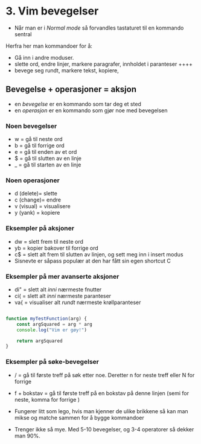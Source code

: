 # 3. Vim bevegelser

- Når man er i *Normal mode* så forvandles tastaturet til en kommando sentral

Herfra her man kommandoer for å: 

- Gå inn i andre moduser. 
- slette ord, endre linjer, markere paragrafer, innholdet i paranteser ++++
- bevege seg rundt, markere tekst, kopiere, 


## Bevegelse + operasjoner = aksjon

- en *bevegelse* er en kommando som tar deg et sted
- en *operasjon* er en kommando som gjør noe med bevegelsen

### Noen bevegelser
- w = gå til neste ord
- b = gå til forrige ord
- e = gå til enden av et ord
- $ = gå til slutten av en linje
- _ = gå til starten av en linje

### Noen operasjoner
- d (delete)= slette
- c (change)= endre
- v (visual) = visualisere
- y (yank) = kopiere

### Eksempler på aksjoner
- dw = slett frem til neste ord
- yb = kopier bakover til forrige ord
- c$ = slett alt frem til slutten av linjen, og sett meg inn i insert modus
- Sisnevte er såpass populær at den har fått sin egen shortcut C


### Eksempler på mer avanserte aksjoner
- di" = slett alt _inni_ nærmeste fnutter
- ci( = slett alt _inni_ nærmeste paranteser
- va{ = visualiser alt _rundt_ nærmeste krøllparanteser

```js 

function myTestFunction(arg) {
    const argSquared = arg * arg
    console.log("Vim er gøy!")

    return argSquared
}

```


### Eksempler på søke-bevegelser
- / = gå til første treff på søk etter noe. Deretter n for neste treff eller N for forrige
- f + bokstav = gå til første treff på en bokstav på denne linjen (semi for neste, komma for forrige )



- Fungerer litt som lego, hvis man kjenner de ulike brikkene 
  så kan man mikse og matche sammen for å bygge kommandoer
- Trenger ikke så mye. Med 5-10 bevegelser, og 3-4 operatorer så dekker man 90%.
